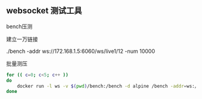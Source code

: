 ## websocket 测试工具


bench压测


建立一万链接 

./bench -addr ws://172.168.1.5:6060/ws/live1/12 -num 10000

批量测压

```bash
for (( c=0; c<5; c++ ))
do
    docker run -l ws -v $(pwd)/bench:/bench -d alpine /bench -addr=ws://172.168.1.5:6060/ws/live$c/$c_1 -num=30000
done

```

